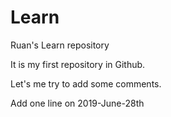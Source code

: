 # Learn
Ruan's Learn repository

It is my first repository in Github.

Let's me try to add some comments.

Add one line on 2019-June-28th

